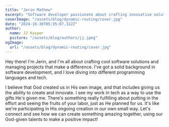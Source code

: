 ```yaml
---
title: "Jerin Mathew"
excerpt: "Software developer passionate about crafting innovative solutions and managing impactful projects, believing that God created us in His own image to create and innovate, and that through our efforts, we can see the fruits of our labor while using our talents to make a positive impact."
coverImage: "/assets/blog/dynamic-routing/cover.jpg"
date: "2024-10-30T05:35:07.322Z"
author:
  name: JJ Kasper
  picture: "/assets/blog/authors/jj.jpeg"
ogImage:
  url: "/assets/blog/dynamic-routing/cover.jpg"
---
```


Hey there! I'm Jerin, and I'm all about crafting cool software solutions and managing projects that make a difference. I've got a solid background in software development, and I love diving into different programming languages and tech.

I believe that God created us in His own image, and that includes giving us the ability to create and innovate. I see my work in tech as a way to use the gifts He's given me. There's something really fulfilling about putting in the effort and seeing the fruits of your labor, just as He planned for us. It's like we're participating in His ongoing creation in our own small way.
Let's connect and see how we can create something amazing together, using our God-given talents to make a positive impact!
